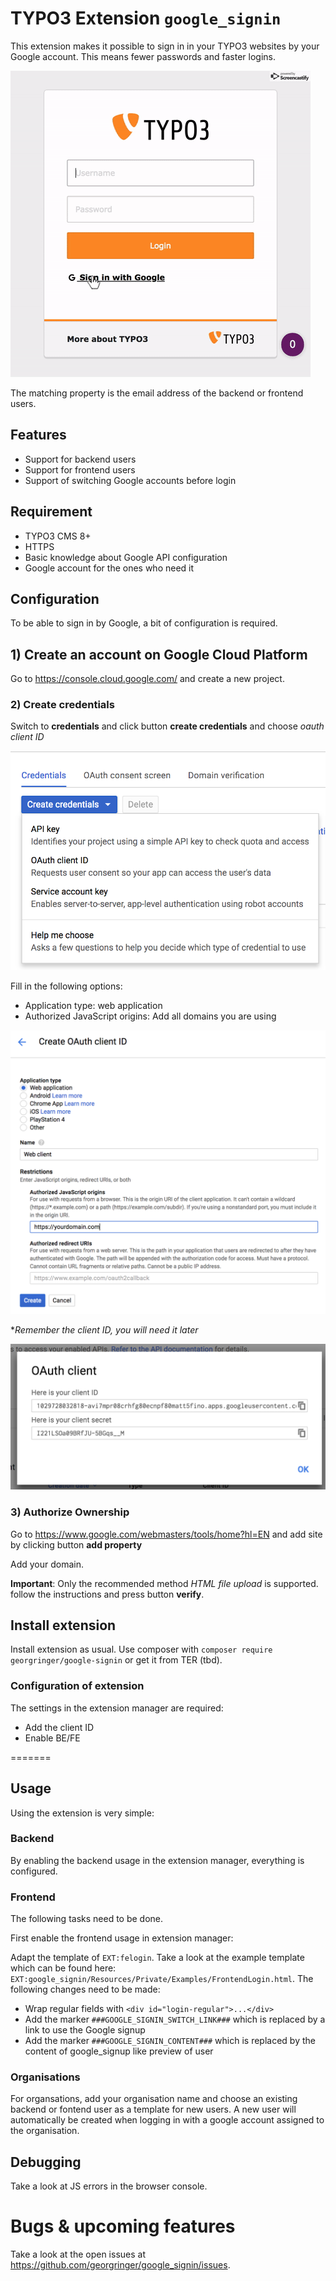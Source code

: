 # TYPO3 Extension `google_signin`

This extension makes it possible to sign in in your TYPO3 websites by your Google account. This means fewer passwords
and faster logins.

![google_signin.gif](Resources/Public/Documentation/Screenshots/google_signin.gif)

The matching property is the email address of the backend or frontend users.

## Features

- Support for backend users
- Support for frontend users
- Support of switching Google accounts before login

## Requirement

- TYPO3 CMS 8+
- HTTPS
- Basic knowledge about Google API configuration
- Google account for the ones who need it

## Configuration

To be able to sign in by Google, a bit of configuration is required.

## 1) Create an account on Google Cloud Platform

Go to https://console.cloud.google.com/ and create a new project.

### 2) Create credentials

Switch to **credentials** and click button **create credentials** and choose *oauth client ID*

![step-create-credentials.png](Resources/Public/Documentation/Screenshots/step-create-credentials.png)

Fill in the following options:

- Application type: web application
- Authorized JavaScript origins: Add all domains you are using

![step-create-client.png](Resources/Public/Documentation/Screenshots/step-create-client.png)

**Remember the client ID, you will need it later*

![step-oauth-client-created.png](Resources/Public/Documentation/Screenshots/step-oauth-client-created.png)

### 3) Authorize Ownership

Go to https://www.google.com/webmasters/tools/home?hl=EN and add site by clicking button **add property**

Add your domain.

**Important**: Only the recommended method *HTML file upload* is supported. follow the instructions and press button **verify**.

## Install extension

Install extension as usual. Use composer with `composer require georgringer/google-signin` or get it from TER (tbd).

### Configuration of extension

The settings in the extension manager are required:

- Add the client ID
- Enable BE/FE
 
=======
## Usage

Using the extension is very simple:

### Backend

By enabling the backend usage in the extension manager, everything is configured.

### Frontend

The following tasks need to be done.

First enable the frontend usage in extension manager:

Adapt the template of `EXT:felogin`. Take a look at the example template which can be found here: `EXT:google_signin/Resources/Private/Examples/FrontendLogin.html`.
The following changes need to be made:

- Wrap regular fields with `<div id="login-regular">...</div>`
- Add the marker `###GOOGLE_SIGNIN_SWITCH_LINK###` which is replaced by a link to use the Google signup
- Add the marker `###GOOGLE_SIGNIN_CONTENT###` which is replaced by the content of google_signup like preview of user

### Organisations

For organsations, add your organisation name and choose an existing backend or fontend user as a template for new users.
A new user will automatically be created when logging in with a google account assigned to the organisation.

## Debugging

Take a look at JS errors in the browser console.

# Bugs & upcoming features

Take a look at the open issues at https://github.com/georgringer/google_signin/issues.